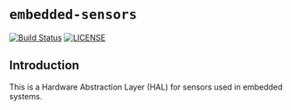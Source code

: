 # `embedded-sensors`
[![Build Status](https://img.shields.io/badge/Build%20Status-Unknown-red)](BuildStatus)
[![LICENSE](https://img.shields.io/badge/License-MIT-blue)](LICENSE)

## Introduction
This is a Hardware Abstraction Layer (HAL) for sensors used in embedded systems.
